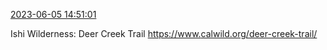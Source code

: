 [2023-06-05 14:51:01](https://mstdn.social/@hill_wanderer/110492166507312516)

Ishi Wilderness: Deer Creek Trail <a href="https://www.calwild.org/deer-creek-trail/" target="_blank" rel="nofollow noopener noreferrer" translate="no">https://www.<span class="">calwild.org/deer-creek-trail/</a>